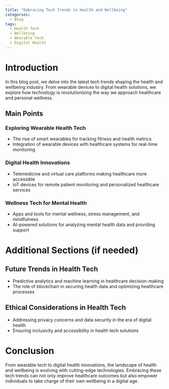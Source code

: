 ```yaml
---
title: "Embracing Tech Trends in Health and Wellbeing"
categories:
  - Blog
tags:
  - Health Tech
  - Wellbeing
  - Wearable Tech
  - Digital Health
---
```


# Introduction
In this blog post, we delve into the latest tech trends shaping the health and wellbeing industry. From wearable devices to digital health solutions, we explore how technology is revolutionizing the way we approach healthcare and personal wellness.

## Main Points
### Exploring Wearable Health Tech
- The rise of smart wearables for tracking fitness and health metrics
- Integration of wearable devices with healthcare systems for real-time monitoring

### Digital Health Innovations
- Telemedicine and virtual care platforms making healthcare more accessible
- IoT devices for remote patient monitoring and personalized healthcare services

### Wellness Tech for Mental Health
- Apps and tools for mental wellness, stress management, and mindfulness
- AI-powered solutions for analyzing mental health data and providing support

# Additional Sections (if needed)
## Future Trends in Health Tech
- Predictive analytics and machine learning in healthcare decision-making
- The role of blockchain in securing health data and optimizing healthcare processes

## Ethical Considerations in Health Tech
- Addressing privacy concerns and data security in the era of digital health
- Ensuring inclusivity and accessibility in health tech solutions

# Conclusion
From wearable tech to digital health innovations, the landscape of health and wellbeing is evolving with cutting-edge technologies. Embracing these tech trends can not only improve healthcare outcomes but also empower individuals to take charge of their own wellbeing in a digital age.